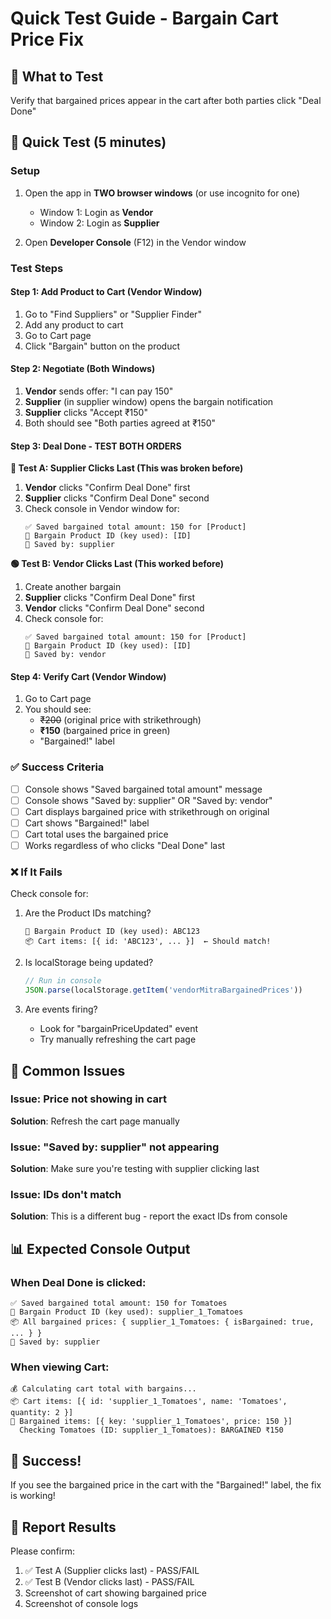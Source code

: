 # Quick Test Guide - Bargain Cart Price Fix

## 🎯 What to Test
Verify that bargained prices appear in the cart after both parties click "Deal Done"

## 🚀 Quick Test (5 minutes)

### Setup
1. Open the app in **TWO browser windows** (or use incognito for one)
   - Window 1: Login as **Vendor**
   - Window 2: Login as **Supplier**

2. Open **Developer Console** (F12) in the Vendor window

### Test Steps

#### Step 1: Add Product to Cart (Vendor Window)
1. Go to "Find Suppliers" or "Supplier Finder"
2. Add any product to cart
3. Go to Cart page
4. Click "Bargain" button on the product

#### Step 2: Negotiate (Both Windows)
1. **Vendor** sends offer: "I can pay 150"
2. **Supplier** (in supplier window) opens the bargain notification
3. **Supplier** clicks "Accept ₹150"
4. Both should see "Both parties agreed at ₹150"

#### Step 3: Deal Done - TEST BOTH ORDERS

**🔴 Test A: Supplier Clicks Last (This was broken before)**
1. **Vendor** clicks "Confirm Deal Done" first
2. **Supplier** clicks "Confirm Deal Done" second
3. Check console in Vendor window for:
   ```
   ✅ Saved bargained total amount: 150 for [Product]
   🔑 Bargain Product ID (key used): [ID]
   👤 Saved by: supplier
   ```

**🟢 Test B: Vendor Clicks Last (This worked before)**
1. Create another bargain
2. **Supplier** clicks "Confirm Deal Done" first
3. **Vendor** clicks "Confirm Deal Done" second
4. Check console for:
   ```
   ✅ Saved bargained total amount: 150 for [Product]
   🔑 Bargain Product ID (key used): [ID]
   👤 Saved by: vendor
   ```

#### Step 4: Verify Cart (Vendor Window)
1. Go to Cart page
2. You should see:
   - ~~₹200~~ (original price with strikethrough)
   - **₹150** (bargained price in green)
   - "Bargained!" label

### ✅ Success Criteria

- [ ] Console shows "Saved bargained total amount" message
- [ ] Console shows "Saved by: supplier" OR "Saved by: vendor"
- [ ] Cart displays bargained price with strikethrough on original
- [ ] Cart shows "Bargained!" label
- [ ] Cart total uses the bargained price
- [ ] Works regardless of who clicks "Deal Done" last

### ❌ If It Fails

Check console for:
1. Are the Product IDs matching?
   ```
   🔑 Bargain Product ID (key used): ABC123
   📦 Cart items: [{ id: 'ABC123', ... }]  ← Should match!
   ```

2. Is localStorage being updated?
   ```javascript
   // Run in console
   JSON.parse(localStorage.getItem('vendorMitraBargainedPrices'))
   ```

3. Are events firing?
   - Look for "bargainPriceUpdated" event
   - Try manually refreshing the cart page

## 🐛 Common Issues

### Issue: Price not showing in cart
**Solution**: Refresh the cart page manually

### Issue: "Saved by: supplier" not appearing
**Solution**: Make sure you're testing with supplier clicking last

### Issue: IDs don't match
**Solution**: This is a different bug - report the exact IDs from console

## 📊 Expected Console Output

### When Deal Done is clicked:
```
✅ Saved bargained total amount: 150 for Tomatoes
🔑 Bargain Product ID (key used): supplier_1_Tomatoes
📦 All bargained prices: { supplier_1_Tomatoes: { isBargained: true, ... } }
👤 Saved by: supplier
```

### When viewing Cart:
```
💰 Calculating cart total with bargains...
📦 Cart items: [{ id: 'supplier_1_Tomatoes', name: 'Tomatoes', quantity: 2 }]
🤝 Bargained items: [{ key: 'supplier_1_Tomatoes', price: 150 }]
  Checking Tomatoes (ID: supplier_1_Tomatoes): BARGAINED ₹150
```

## 🎉 Success!
If you see the bargained price in the cart with the "Bargained!" label, the fix is working!

## 📝 Report Results
Please confirm:
1. ✅ Test A (Supplier clicks last) - PASS/FAIL
2. ✅ Test B (Vendor clicks last) - PASS/FAIL
3. Screenshot of cart showing bargained price
4. Screenshot of console logs
